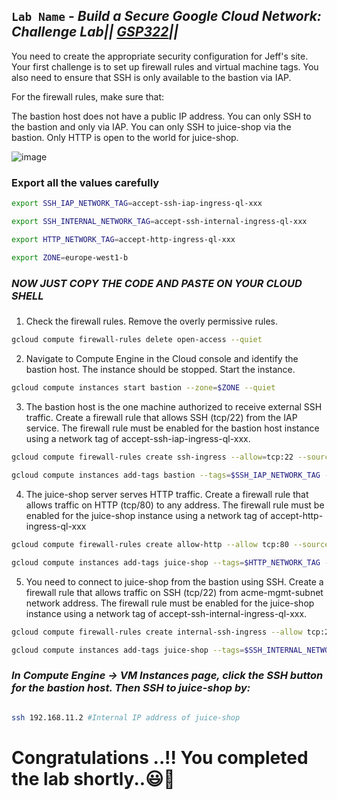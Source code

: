 ## `Lab Name` - *Build a Secure Google Cloud Network: Challenge Lab|| [GSP322](https://www.cloudskillsboost.google/course_templates/654/labs/464661)||*

You need to create the appropriate security configuration for Jeff's site. Your first challenge is to set up firewall rules and virtual machine tags. You also need to ensure that SSH is only available to the bastion via IAP.

For the firewall rules, make sure that:

The bastion host does not have a public IP address.
You can only SSH to the bastion and only via IAP.
You can only SSH to juice-shop via the bastion.
Only HTTP is open to the world for juice-shop.

![image](https://github.com/user-attachments/assets/136a830d-b74f-40dc-afbc-578796f5c1f7)

### Export all the values carefully

```bash
export SSH_IAP_NETWORK_TAG=accept-ssh-iap-ingress-ql-xxx

export SSH_INTERNAL_NETWORK_TAG=accept-ssh-internal-ingress-ql-xxx

export HTTP_NETWORK_TAG=accept-http-ingress-ql-xxx

export ZONE=europe-west1-b
```
###
###


### ***NOW JUST COPY THE CODE AND PASTE ON YOUR CLOUD SHELL***
###
###

1. Check the firewall rules. Remove the overly permissive rules.
```bash
gcloud compute firewall-rules delete open-access --quiet
```

2. Navigate to Compute Engine in the Cloud console and identify the bastion host. The instance should be stopped. Start the instance.

```bash
gcloud compute instances start bastion --zone=$ZONE --quiet
```

3. The bastion host is the one machine authorized to receive external SSH traffic. Create a firewall rule that allows SSH (tcp/22) from the IAP service. The firewall rule must be enabled for the bastion host instance using a network tag of accept-ssh-iap-ingress-ql-xxx.

```bash
gcloud compute firewall-rules create ssh-ingress --allow=tcp:22 --source-ranges 35.235.240.0/20 --target-tags $SSH_IAP_NETWORK_TAG --network acme-vpc --quiet

gcloud compute instances add-tags bastion --tags=$SSH_IAP_NETWORK_TAG --zone=$ZONE --quiet
```


4. The juice-shop server serves HTTP traffic. Create a firewall rule that allows traffic on HTTP (tcp/80) to any address. The firewall rule must be enabled for the juice-shop instance using a network tag of accept-http-ingress-ql-xxx

```bash
gcloud compute firewall-rules create allow-http --allow tcp:80 --source-ranges 0.0.0.0/0 --target-tags=$HTTP_NETWORK_TAG --network=acme-vpc --quiet

gcloud compute instances add-tags juice-shop --tags=$HTTP_NETWORK_TAG --zone=$ZONE --quiet

```

5. You need to connect to juice-shop from the bastion using SSH. Create a firewall rule that allows traffic on SSH (tcp/22) from acme-mgmt-subnet network address. The firewall rule must be enabled for the juice-shop instance using a network tag of accept-ssh-internal-ingress-ql-xxx.

```bash
gcloud compute firewall-rules create internal-ssh-ingress --allow tcp:22 --source-ranges=192.168.10.0/24 --target-tags=$SSH_INTERNAL_NETWORK_TAG --network=acme-vpc --quiet

gcloud compute instances add-tags juice-shop --tags=$SSH_INTERNAL_NETWORK_TAG --zone=$ZONE --quiet

```

### ***In Compute Engine -> VM Instances page, click the SSH button for the bastion host. Then SSH to juice-shop by:***



```bash

ssh 192.168.11.2 #Internal IP address of juice-shop

```

# Congratulations ..!! You completed the lab shortly..😃💯
